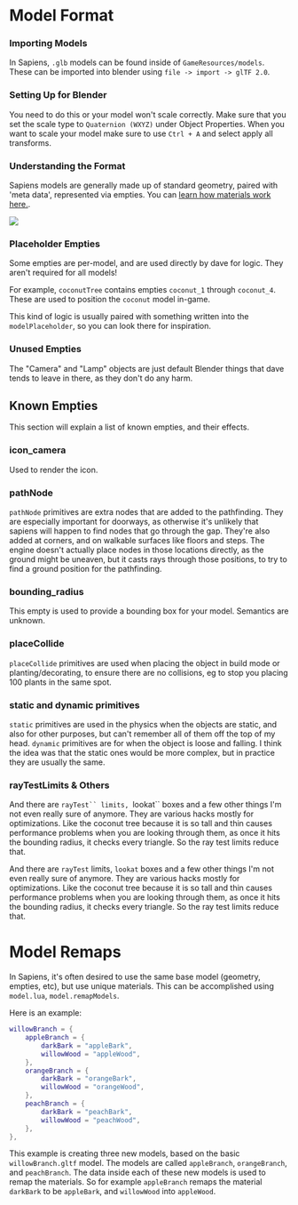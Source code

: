 # Model Format

### Importing Models

In Sapiens, `.glb` models can be found inside of `GameResources/models`. These can be imported into blender using `file -> import -> glTF 2.0`.

### Setting Up for Blender

You need to do this or your model won't scale correctly.
Make sure that you set the scale type to `Quaternion (WXYZ)` under Object Properties. When you want to scale your model make sure to use `Ctrl + A` and select apply all transforms.

### Understanding the Format

Sapiens models are generally made up of standard geometry, paired with 'meta data', represented via empties. You can [learn how materials work here.](/docs/visuals/materials).

![](/images/docs/model-format/example.png)

### Placeholder Empties

Some empties are per-model, and are used directly by dave for logic. They aren't required for all models!

For example, `coconutTree` contains empties `coconut_1` through `coconut_4`. These are used to position the `coconut` model in-game.

This kind of logic is usually paired with something written into the `modelPlaceholder`, so you can look there for inspiration.

### Unused Empties

The "Camera" and "Lamp" objects are just default Blender things that dave tends to leave in there, as they don't do any harm.

## Known Empties

This section will explain a list of known empties, and their effects.

### icon_camera

Used to render the icon.

### pathNode

`pathNode` primitives are extra nodes that are added to the pathfinding. They are especially important for doorways, as otherwise it's unlikely that sapiens will happen to find nodes that go through the gap. They're also added at corners, and on walkable surfaces like floors and steps. The engine doesn't actually place nodes in those locations directly, as the ground might be uneaven, but it casts rays through those positions, to try to find a ground position for the pathfinding.

### bounding_radius

This empty is used to provide a bounding box for your model. Semantics are unknown.

### placeCollide

`placeCollide` primitives are used when placing the object in build mode or planting/decorating, to ensure there are no collisions, eg to stop you placing 100 plants in the same spot.

### static and dynamic primitives

`static` primitives are used in the physics when the objects are static, and also for other purposes, but can't remember all of them off the top of my head.  `dynamic` primitives are for when the object is loose and falling. I think the idea was that the static ones would be more complex, but in practice they are usually the same.

### rayTestLimits & Others

And there are ` rayTest`` limits,  `lookat`` boxes and a few other things I'm not even really sure of anymore. They are various hacks mostly for optimizations. Like the coconut tree because it is so tall and thin causes performance problems when you are looking through them, as once it hits the bounding radius, it checks every triangle. So the ray test limits reduce that.

And there are `rayTest` limits,  `lookat` boxes and a few other things I'm not even really sure of anymore. They are various hacks mostly for optimizations. Like the coconut tree because it is so tall and thin causes performance problems when you are looking through them, as once it hits the bounding radius, it checks every triangle. So the ray test limits reduce that.

# Model Remaps

In Sapiens, it's often desired to use the same base model (geometry, empties, etc), but use unique materials. This can be accomplished using `model.lua`, `model.remapModels`.

Here is an example:

```lua
willowBranch = {
	appleBranch = {
		darkBark = "appleBark",
		willowWood = "appleWood",
	},
	orangeBranch = {
		darkBark = "orangeBark",
		willowWood = "orangeWood",
	},
	peachBranch = {
		darkBark = "peachBark",
		willowWood = "peachWood",
	},
},
```

This example is creating three new models, based on the basic `willowBranch.gltf` model. The models are called `appleBranch`, `orangeBranch`, and `peachBranch`. The data inside each of these new models is used to remap the materials.
So for example `appleBranch` remaps the material `darkBark` to be `appleBark`, and `willowWood` into `appleWood`.


